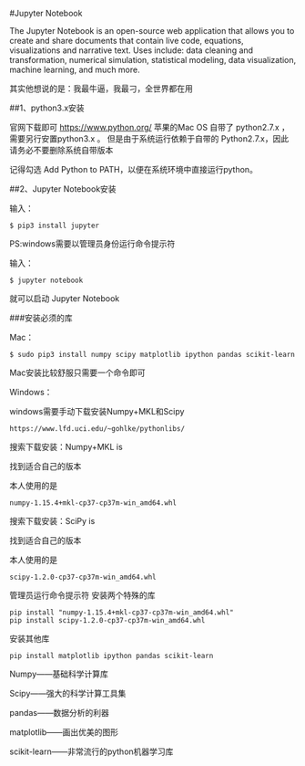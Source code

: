 #Jupyter Notebook

The Jupyter Notebook is an open-source web application that allows you to create and share documents that contain live code, equations, visualizations and narrative text. Uses include: data cleaning and transformation, numerical simulation, statistical modeling, data visualization, machine learning, and much more.

其实他想说的是：我最牛逼，我最刁，全世界都在用

##1、python3.x安装

官网下载即可 https://www.python.org/
苹果的Mac OS 自带了 python2.7.x ，需要另行安置python3.x 。 但是由于系统运行依赖于自带的 Python2.7.x，因此请务必不要删除系统自带版本 

记得勾选 Add Python to PATH，以便在系统环境中直接运行python。

##2、Jupyter Notebook安装

输入：

    $ pip3 install jupyter

PS:windows需要以管理员身份运行命令提示符

输入：

    $ jupyter notebook

就可以启动 Jupyter Notebook


###安装必须的库

Mac：

    $ sudo pip3 install numpy scipy matplotlib ipython pandas scikit-learn

Mac安装比较舒服只需要一个命令即可

Windows：

windows需要手动下载安装Numpy+MKL和Scipy

    https://www.lfd.uci.edu/~gohlke/pythonlibs/

搜索下载安装：Numpy+MKL is

找到适合自己的版本

本人使用的是

    numpy‑1.15.4+mkl‑cp37‑cp37m‑win_amd64.whl

搜索下载安装：SciPy is

找到适合自己的版本

本人使用的是

    scipy‑1.2.0‑cp37‑cp37m‑win_amd64.whl

管理员运行命令提示符  安装两个特殊的库

    pip install "numpy-1.15.4+mkl-cp37-cp37m-win_amd64.whl"
    pip install scipy-1.2.0-cp37-cp37m-win_amd64.whl

安装其他库

    pip install matplotlib ipython pandas scikit-learn


Numpy——基础科学计算库

Scipy——强大的科学计算工具集

pandas——数据分析的利器

matplotlib——画出优美的图形

scikit-learn——非常流行的python机器学习库
